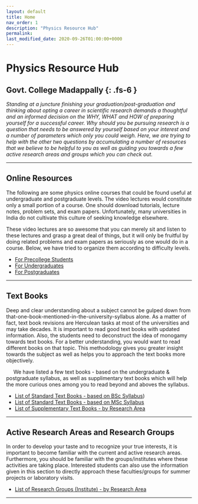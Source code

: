```yaml
---
layout: default
title: Home
nav_order: 1
description: "Physics Resource Hub"
permalink: 
last_modified_date: 2020-09-26T01:00:00+0000
---
```

# Physics Resource Hub
Govt. College Madappally
{: .fs-6 }
---

*Standing at a juncture finishing your graduation/post-graduation and thinking about opting a career in scientific research demands a thoughtful and an informed decision on the WHY, WHAT and HOW of preparing yourself for a successful career. Why should you be pursuing research is a question that needs to be answered by yourself based on your interest and a number of parameters which only you could weigh. Here, we are trying to help with the other two questions by accumulating a number of resources that we believe to be helpful to you as well as guiding you towards a few active research areas and groups which you can check out.*

---

## Online Resources

The following are some physics online courses that could be found useful at undergraduate and postgraduate levels. The video lectures would constitute only a small portion of a course. One should download tutorials, lecture notes, problem sets, and exam papers. Unfortunately, many universities in India do not cultivate this culture of seeking knowledge elsewhere.

These video lectures are so awesome that you can merely sit and listen to these lectures and grasp a great deal of things, but it will only be fruitful by doing related problems and exam papers as seriously as one would do in a course. Below, we have tried to organize them according to difficulty levels.
- [For Precollege Students](https://gcmphysalum.github.io/posts/resource-materials/pre-college.html)
- [For Undergraduates](https://gcmphysalum.github.io/posts/resource-materials/undergraduate.html)
- [For Postgraduates](https://gcmphysalum.github.io/posts/resource-materials/postgraduate.html)

---

## Text Books
Deep and clear understanding about a subject cannot be gulped down from that-one-book-mentioned-in-the-university-syllabus alone. As a matter of fact, text book revisions are Herculean tasks at most of the universities and may take decades. It is important to read good text books with updated information. Also, the students need to deconstruct the idea of monogamy towards text books. For a better understanding, you would want to read different books on that topic. This methodology gives you greater insight towards the subject as well as helps you to approach the text books more objectively.

&nbsp;&nbsp;&nbsp;&nbsp;
We have listed a few text books - based on the undergraduate & postgraduate syllabus, as well as supplimentary text books which will help the more curious ones among you to read beyond and aboves the syllabus.

- [List of Standard Text Books - based on BSc Syllabus](https://gcmphysalum.github.io/posts/text-books/pre-college.html))
- [List of Standard Text Books - based on MSc Syllabus](https://gcmphysalum.github.io/posts/text-books/undergraduate.html)
- [List of Supplementary Text Books - by Research Area](https://gcmphysalum.github.io/posts/text-books/postgraduate.html)

---

## Active Research Areas and Research Groups
In order to develop your taste and to recognize your true interests, it is important to become familiar with the current and active research areas. Furthermore, you should be familiar with the groups/institutes where these activities are taking place. Interested students can also use the information given in this section to directly approach these faculties/groups for summer projects or laboratory visits.
- [List of Research Groups (Institute) - by Research Area](https://gcmphysalum.github.io/posts/research-groups)

---
